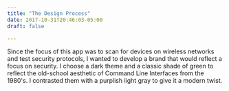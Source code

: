 ```yaml
---
title: "The Design Process"
date: 2017-10-31T20:46:03-05:00
draft: false

---
```

Since the focus of this app was to scan for devices on wireless networks and test security protocols, I wanted to develop a brand that would reflect a focus on security. I choose a dark theme and a classic shade of green to reflect the old-school aesthetic of Command Line Interfaces from the 1980's. I contrasted them with a purplish light gray to give it a modern twist.